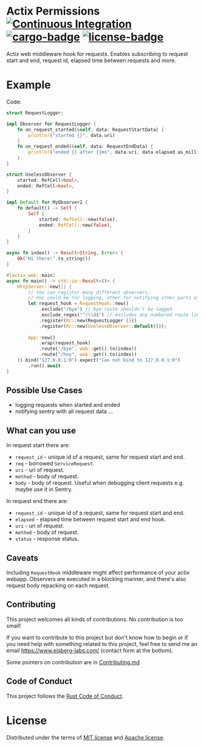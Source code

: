 # Actix Permissions [![Continuous Integration](https://github.com/eisberg-labs/actix-request-hook/actions/workflows/ci.yml/badge.svg)](https://github.com/eisberg-labs/actix-request-hook/actions/workflows/ci.yml) [![cargo-badge][]][cargo] [![license-badge][]][license]

Actix web middleware hook for requests. Enables subscribing to request start and end, request id, elapsed time between requests and more.

# Example
Code:

```rust
struct RequestLogger;

impl Observer for RequestLogger {
    fn on_request_started(&self, data: RequestStartData) {
        println!("started {}", data.uri)
    }
    fn on_request_ended(&self, data: RequestEndData) {
        println!("ended {} after {}ms", data.uri, data.elapsed.as_millis())
    }
}

struct UselessObserver {
    started: RefCell<bool>,
    ended: RefCell<bool>,
}

impl Default for MyObserver2 {
    fn default() -> Self {
        Self {
            started: RefCell::new(false),
            ended: RefCell::new(false),
        }
    }
}

async fn index() -> Result<String, Error> {
    Ok("Hi there!".to_string())
}

#[actix_web::main]
async fn main() -> std::io::Result<()> {
    HttpServer::new(|| {
        // You can register many different observers.
        // One could be for logging, other for notifying other parts of the system etc.
        let request_hook = RequestHook::new()
            .exclude("/bye") // bye route shouldn't be logged
            .exclude_regex("^/\\d$") // excludes any numbered route like "/123456"
            .register(Rc::new(RequestLogger {}))
            .register(Rc::new(UselessObserver::default()));
        
        App::new()
            .wrap(request_hook)
            .route("/bye", web::get().to(index))
            .route("/hey", web::get().to(index))
    }).bind("127.0.0.1:0").expect("Can not bind to 127.0.0.1:0")
        .run().await
}
```
## Possible Use Cases
- logging requests when started and ended
- notifying sentry with all request data 
...
## What can you use
In request start there are:
- `request_id` - unique id of a request, same for request start and end.
- `req` - borrowed `ServiceRequest`.
- `uri` - uri of request.
- `method` - body of request.
- `body` - body of request. Useful when debugging client requests e.g. maybe use it in Sentry.

In request end there are:
- `request_id` - unique id of a request, same for request start and end.
- `elapsed` - elapsed time between request start and end hook.
- `uri` - uri of request.
- `method` - body of request.
- `status` - response status.

## Caveats
Including `RequestHook` middleware might affect performance of your actix webapp. Observers are executed in a blocking manner, and
there's also request body repacking on each request. 

## Contributing

This project welcomes all kinds of contributions. No contribution is too small!

If you want to contribute to this project but don't know how to begin or if you need help with something related to this project, 
feel free to send me an email <https://www.eisberg-labs.com/> (contact form at the bottom).

Some pointers on contribution are in [Contributing.md](./CONTRIBUTING.md)

## Code of Conduct

This project follows the [Rust Code of Conduct](https://www.rust-lang.org/policies/code-of-conduct).


# License

Distributed under the terms of [MIT license](./LICENSE-MIT) and [Apache license](./LICENSE-APACHE).

[cargo-badge]: https://img.shields.io/crates/v/actix-request-hook.svg?style=flat-square
[cargo]: https://crates.io/crates/actix-request-hook
[license-badge]: https://img.shields.io/badge/license-MIT/Apache--2.0-lightgray.svg?style=flat-square
[license]: #license

